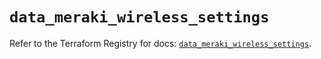 # `data_meraki_wireless_settings`

Refer to the Terraform Registry for docs: [`data_meraki_wireless_settings`](https://registry.terraform.io/providers/ciscodevnet/meraki/1.7.1/docs/data-sources/wireless_settings).
